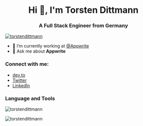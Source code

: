 <h1 align="center">Hi 👋, I'm Torsten Dittmann</h1>
<h3 align="center">A Full Stack Engineer from Germany</h3>

<p align="left"> <a href="https://github.com/ryo-ma/github-profile-trophy"><img src="https://github-profile-trophy.vercel.app/?username=torstendittmann" alt="torstendittmann" /></a> </p>

- 🔭 I’m currently working at [@Appwrite](https://github.com/appwrite)
- 💬 Ask me about **Appwrite**


### Connect with me:

- [dev.to](https://dev.to/torstendittmann)
- [Twitter](https://twitter.com/dittmanntorsten)
- [LinkedIn](https://linkedin.com/in/torstendittmann)

### Language and Tools

![torstendittmann](https://github-readme-stats.vercel.app/api/top-langs/?username=torstendittmann&layout=compact&theme=tokyonight)

![torstendittmann](https://github-readme-stats.vercel.app/api?username=torstendittmann&show_icons=true&theme=tokyonight)
